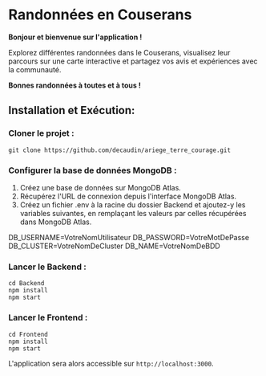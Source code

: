 #  Randonnées en Couserans 

**Bonjour et bienvenue sur l'application !**

Explorez différentes randonnées dans le Couserans, visualisez leur parcours sur une carte interactive et partagez vos avis et expériences avec la communauté.

**Bonnes randonnées à toutes et à tous !**

## Installation et Exécution:

### Cloner le projet :

`git clone https://github.com/decaudin/ariege_terre_courage.git`


### Configurer la base de données MongoDB :

1. Créez une base de données sur MongoDB Atlas.
2. Récupérez l'URL de connexion depuis l'interface MongoDB Atlas.
3. Créez un fichier .env à la racine du dossier Backend et ajoutez-y les variables suivantes, en remplaçant les valeurs par celles récupérées dans MongoDB Atlas.

DB_USERNAME=VotreNomUtilisateur
DB_PASSWORD=VotreMotDePasse
DB_CLUSTER=VotreNomDeCluster
DB_NAME=VotreNomDeBDD 


### Lancer le Backend :

```
cd Backend
npm install
npm start
```

### Lancer le Frontend :

```
cd Frontend
npm install
npm start
```

L'application sera alors accessible sur `http://localhost:3000`.
